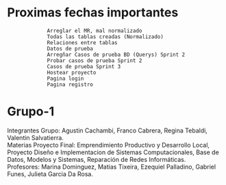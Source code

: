 # Proximas fechas importantes 

                 Arreglar el MR, mal normalizado 
                 Todas las tablas creadas (Normalizado)
                 Relaciones entre tablas 
                 Datos de prueba
                 Arregñar Casos de prueba BD (Querys) Sprint 2
                 Probar casos de prueba Sprint 2
                 Casos de prueba Sprint 3
                 Hostear proyecto 
                 Pagina login 
                 Pagina registro 
                 

# Grupo-1
Integrantes Grupo: Agustin Cachambi, Franco Cabrera, Regina Tebaldi, Valentin Salvatierra.                                                               
Materias Proyecto Final: Emprendimiento Productivo y Desarrollo Local, Proyecto Diseño e Implementacion de Sistemas Computacionales, Base de Datos, Modelos y Sistemas, Reparación de Redes Informáticas.                                                                                                               
Profesores: Marina Dominguez, Matias Tixeira, Ezequiel Palladino, Gabriel Funes, Julieta Garcia Da Rosa.
